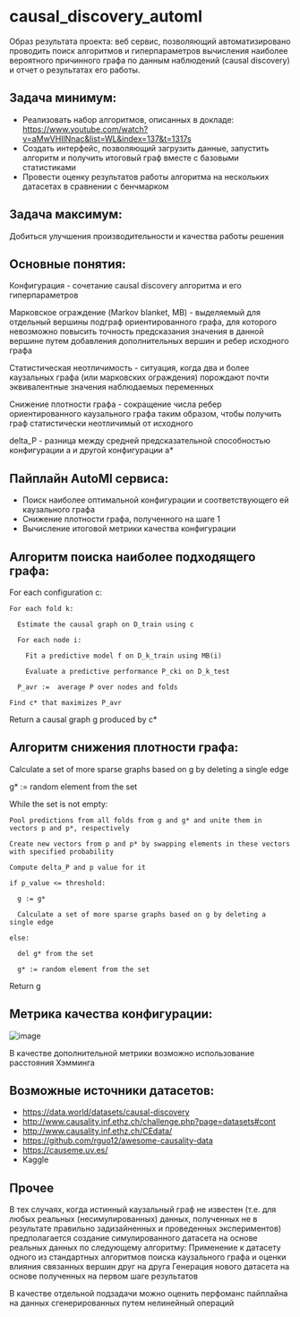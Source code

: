 # causal_discovery_automl

Образ результата проекта: веб сервис, позволяющий автоматизировано проводить поиск алгоритмов и гиперпараметров вычисления наиболее вероятного причинного графа по данным наблюдений (causal discovery) и отчет о результатах его работы.   

## Задача минимум: 
- Реализовать набор алгоритмов, описанных в докладе: 
https://www.youtube.com/watch?v=aMwVHIlNnac&list=WL&index=137&t=1317s
- Создать интерфейс, позволяющий загрузить данные, запустить алгоритм и получить итоговый граф вместе с базовыми статистиками 
- Провести оценку результатов работы алгоритма на нескольких датасетах в сравнении с бенчмарком 

## Задача максимум: 
Добиться улучшения производительности и качества работы решения

## Основные понятия: 

Конфигурация - сочетание causal discovery алгоритма и его гиперпараметров

Марковское ограждение (Markov blanket, MB) - выделяемый для отдельный вершины подграф ориентированного графа, для которого невозможно повысить точность предсказания значения в данной вершине путем добавления дополнительных вершин и ребер исходного графа 

Статистическая неотличимость - ситуация, когда два и более каузальных графа (или марковских ограждения) порождают почти эквивалентные значения наблюдаемых переменных 

Снижение плотности графа - сокращение числа ребер ориентированного каузального графа таким образом, чтобы получить граф статистически неотличимый от исходного 

delta_P - разница между средней предсказательной способностью конфигурации a и другой конфигурации a*

## Пайплайн AutoMl сервиса:
- Поиск наиболее оптимальной конфигурации и соответствующего ей каузального графа
- Снижение плотности графа, полученного на шаге 1
- Вычисление итоговой метрики качества конфигурации 

## Алгоритм поиска наиболее подходящего графа:
  For each configuration c:
  
    For each fold k:
  
      Estimate the causal graph on D_train using c
    
      For each node i:
      
        Fit a predictive model f on D_k_train using MB(i)
        
        Evaluate a predictive performance P_cki on D_k_test
      
      P_avr :=  average P over nodes and folds
  
    Find c* that maximizes P_avr
  
  Return a causal graph g produced by c* 


## Алгоритм снижения плотности графа:

  Calculate a set of more sparse graphs based on g by deleting a single edge
  
  g* := random element from the set
    
  While the set is not empty:
  
    Pool predictions from all folds from g and g* and unite them in vectors p and p*, respectively
    
    Create new vectors from p and p* by swapping elements in these vectors with specified probability 
    
    Compute delta_P and p value for it
    
    if p_value <= threshold:
  
      g := g*
    
      Calculate a set of more sparse graphs based on g by deleting a single edge
  
    else:
    
      del g* from the set 
      
      g* := random element from the set
  
  Return g

## Метрика качества конфигурации:

![image](https://user-images.githubusercontent.com/75931145/202871505-ef754b4a-4188-4368-b625-899d90b87dc1.png)

В качестве дополнительной метрики возможно использование расстояния Хэмминга

## Возможные источники датасетов:

- https://data.world/datasets/causal-discovery
- http://www.causality.inf.ethz.ch/challenge.php?page=datasets#cont
- http://www.causality.inf.ethz.ch/CEdata/
- https://github.com/rguo12/awesome-causality-data
- https://causeme.uv.es/
- Kaggle 

## Прочее

В тех случаях, когда истинный каузальный граф не известен (т.е. для любых реальных (несимулированных) данных, полученных не в результате правильно задизайненных и проведенных экспериментов) предполагается создание симулированного датасета на основе реальных данных по следующему алгоритму:
Применение к датасету одного из стандартных алгоритмов поиска каузального графа и оценки влияния связанных вершин друг на друга 
Генерация нового датасета на основе полученных на первом шаге результатов 

В качестве отдельной подзадачи можно оценить перфоманс пайплайна на данных сгенерированных путем нелинейный операций 




